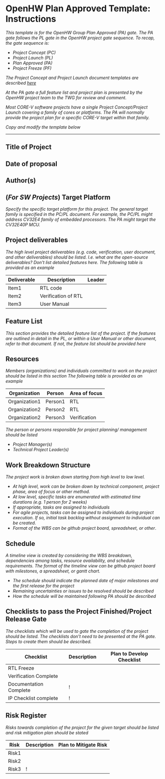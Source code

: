 ﻿# OpenHW  Plan Approved Template: Instructions


*This template is for the OpenHW Group Plan Approved (PA) gate. The PA gate follows the PL gate in the OpenHW project gate sequence. To recap, the gate sequence is:*

- *Project Concept (PC)*
- *Project Launch (PL)*
- *Plan Approved (PA)*
- *Project Freeze (PF)*


*The Project Concept and Project Launch document templates are described [here](https://github.com/openhwgroup/programs/blob/master/process/PC_PL_Template_Markdown.md)*

*At the PA gate a full feature list and project plan is presented by the OpenHW project team to the TWG for review and comment.*

*Most CORE-V software projects have a single Project Concept/Project Launch covering a family of cores or platforms.  The PA will normally provide the project plan for a specific CORE-V target within that family.* 

*Copy and modify the template below*

<hr/>



## Title of Project 


## Date of proposal

## Author(s)


## (*For SW Projects*) Target Platform
*Specify the specific target platform for this project. The general target family is specified in the PC/PL document. For example, the PC/PL might address CV32E4 family of embedded processors. The PA might target the CV32E40P MCU.*



## Project deliverables 


*The high level project deliverables (e.g. code, verification, user document, and other deliverables) should be listed. I.e. what are the open-source deliverables? Don't list detailed features here.*
*The following table is provided as an example*

| Deliverable		    | Description			| Leader				|      
| --------------------- | --------------------- | ---------------------	|
| Item1	    			| RTL code				|						|
| Item2	    			| Verification of RTL	|						|
| Item3	    			| User Manual			|						|



## Feature List 


*This section provides the detailed feature list of the project.*
*If the features are outlined in detail in the PL, or within a User Manual or other document, refer to that document. If not, the feature list should be provided here*


 
## Resources
*Members (organizations) and individuals committed to work on the project should be listed in this section*
*The following table is provided as an example*

| Organization					| Person							| Area of focus							|      
| --------------------    		| --------------------    			| -------------------- 					|
| Organization1	    			| Person1					  		|	RTL									|
| Organization2	    			| Person2					  		|	RTL									|
| Organization2	    			| Person3					  		|	Verification									|
 
*The person or persons responsible for project planning/ management should be listed* 
 - *Project Manager(s)*
 - *Technical Project Leader(s)*








## Work Breakdown Structure


*The project work is broken down starting from high level to low level.*
- *At high level, work can be broken down by technical component, project phase, area of focus or other method.*
- *At low level, specific tasks are enumerated with estimated time durations (e.g. 1 person for 2 weeks)* 
- *If appropriate, tasks are assigned to individuals*
- *For agile projects, tasks can be assigned to individuals during project execution. If so, initial task backlog without assignment to individual can be created.*
- *Format of the WBS can be github project board, spreadsheet, or other*.




## Schedule
*A timeline view is created by considering the WBS breakdown, dependencies among tasks, resource availability, and schedule requirements. The format of the timeline view can be github project board with milestones, a spreadsheet, or gantt chart.*

- *The schedule should indicate the planned date of major milestones and the first release for the project*
- *Remaining uncertainties or issues to be resolved should be described*
- *How the schedule will be maintained following PA should be described*




## Checklists to pass the Project Finished/Project Release Gate
*The checklists which will be used to gate the completion of the project should be listed. The checklists don’t need to be presented at the PA gate. Steps to create them should be described.*

| Checklist						| Description						| Plan to Develop Checklist					|      
| --------------------    		| --------------------    			| -------------------- 					|
| RTL Freeze	    			| 					  				|										|
| Verification Complete	    	| 					  				|										|
| Documentation Complete    	| 					  				!										|
| IP Checklist complete    	    | 					  				!										|

## Risk Register
*Risks towards completion of the project for the given target should be listed and risk mitigation plan should be stated*


| Risk							| Description						| Plan to Mitigate Risk					|      
| --------------------    		| --------------------    			| -------------------- 					|
| Risk1	    					| 					  				|										|
| Risk2	    					| 					  				|										|
| Risk3	    					| 					  				!										|

